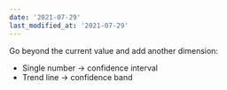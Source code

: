```yaml
---
date: '2021-07-29'
last_modified_at: '2021-07-29'
---
```

Go beyond the current value and add another dimension:
* Single number -> confidence interval
* Trend line -> confidence band
